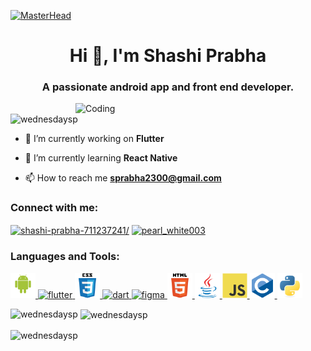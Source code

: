 [![MasterHead](https://img.freepik.com/free-vector/mobile-application-tupography-banner-with-mobile-device-symbols-flat-illustration_1284-29498.jpg?w=1380&t=st=1707575966~exp=1707576566~hmac=d141e7d3a0aea101f57ee3a1d73c17ff16a794cedfb9f7f918854e923d0b6a34)](https://rishavchanda.io)
<h1 align="center">Hi 👋, I'm Shashi Prabha</h1>
<h3 align="center">A passionate android app and front end developer.</h3>
<img  align="right"  alt="Coding" width="400" src="https://user-images.githubusercontent.com/74038190/221352975-94759904-aa4c-4032-a8ab-b546efb9c478.gif"> 

<p align="left"> <img src="https://komarev.com/ghpvc/?username=wednesdaysp&label=Profile%20views&color=0e75b6&style=flat" alt="wednesdaysp" /> </p>

- 🔭 I’m currently working on **Flutter**

- 🌱 I’m currently learning **React Native**

- 📫 How to reach me **sprabha2300@gmail.com**

<h3 align="left">Connect with me:</h3>
<p align="left">
<a href="https://linkedin.com/in/shashi-prabha-711237241/" target="blank"><img align="center" src="https://raw.githubusercontent.com/rahuldkjain/github-profile-readme-generator/master/src/images/icons/Social/linked-in-alt.svg" alt="shashi-prabha-711237241/" height="30" width="40" /></a>
<a href="https://instagram.com/pearl_white003" target="blank"><img align="center" src="https://raw.githubusercontent.com/rahuldkjain/github-profile-readme-generator/master/src/images/icons/Social/instagram.svg" alt="pearl_white003" height="30" width="40" /></a>
</p>

<h3 align="left">Languages and Tools:</h3>
<p align="left"> <a href="https://developer.android.com" target="_blank" rel="noreferrer"> <img src="https://raw.githubusercontent.com/devicons/devicon/master/icons/android/android-original-wordmark.svg" alt="android" width="40" height="40"/> </a> <a href="https://flutter.dev" target="_blank" rel="noreferrer"> <img src="https://www.vectorlogo.zone/logos/flutterio/flutterio-icon.svg" alt="flutter" width="40" height="40"/> </a>  <a href="https://www.w3schools.com/css/" target="_blank" rel="noreferrer"> <img src="https://raw.githubusercontent.com/devicons/devicon/master/icons/css3/css3-original-wordmark.svg" alt="css3" width="40" height="40"/> </a> <a href="https://dart.dev" target="_blank" rel="noreferrer"> <img src="https://www.vectorlogo.zone/logos/dartlang/dartlang-icon.svg" alt="dart" width="40" height="40"/> </a> <a href="https://www.figma.com/" target="_blank" rel="noreferrer"> <img src="https://www.vectorlogo.zone/logos/figma/figma-icon.svg" alt="figma" width="40" height="40"/> </a>  <a href="https://www.w3.org/html/" target="_blank" rel="noreferrer"> <img src="https://raw.githubusercontent.com/devicons/devicon/master/icons/html5/html5-original-wordmark.svg" alt="html5" width="40" height="40"/> </a> <a href="https://www.java.com" target="_blank" rel="noreferrer"> <img src="https://raw.githubusercontent.com/devicons/devicon/master/icons/java/java-original.svg" alt="java" width="40" height="40"/> </a> <a href="https://developer.mozilla.org/en-US/docs/Web/JavaScript" target="_blank" rel="noreferrer"> <img src="https://raw.githubusercontent.com/devicons/devicon/master/icons/javascript/javascript-original.svg" alt="javascript" width="40" height="40"/> </a> <a href="https://www.cprogramming.com/" target="_blank" rel="noreferrer"> <img src="https://raw.githubusercontent.com/devicons/devicon/master/icons/c/c-original.svg" alt="c" width="40" height="40"/> </a> <a href="https://www.python.org" target="_blank" rel="noreferrer"> <img src="https://raw.githubusercontent.com/devicons/devicon/master/icons/python/python-original.svg" alt="python" width="40" height="40"/> </a> </p>

<p><img align="left" src="https://github-readme-stats.vercel.app/api/top-langs?username=wednesdaysp&show_icons=true&locale=en&layout=compact" alt="wednesdaysp" /></p>

<p>&nbsp;<img align="center" src="https://github-readme-stats.vercel.app/api?username=wednesdaysp&show_icons=true&locale=en" alt="wednesdaysp" /></p>

<p><img align="center" src="https://github-readme-streak-stats.herokuapp.com/?user=wednesdaysp&" alt="wednesdaysp" /></p>

